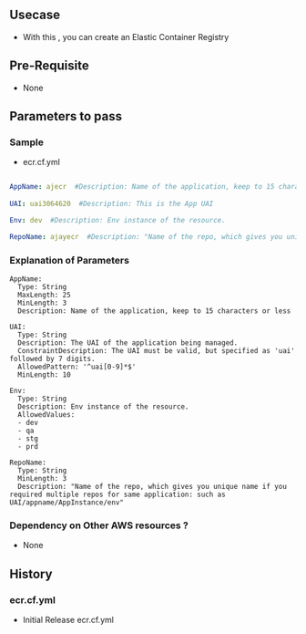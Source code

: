 ## Usecase 
- With this , you can create an Elastic Container Registry

## Pre-Requisite
-   None

## Parameters to pass 


### Sample 
- ecr.cf.yml
```yaml

AppName: ajecr  #Description: Name of the application, keep to 15 characters or less
  
UAI: uai3064620  #Description: This is the App UAI

Env: dev  #Description: Env instance of the resource.

RepoName: ajayecr  #Description: "Name of the repo, which gives you unique name if you required multiple repos for same application: such as UAI/appname/AppInstance/env"

```
### Explanation of Parameters
```
AppName:
  Type: String
  MaxLength: 25
  MinLength: 3
  Description: Name of the application, keep to 15 characters or less

UAI:
  Type: String
  Description: The UAI of the application being managed.
  ConstraintDescription: The UAI must be valid, but specified as 'uai' followed by 7 digits.
  AllowedPattern: '^uai[0-9]*$'
  MinLength: 10

Env:
  Type: String
  Description: Env instance of the resource.
  AllowedValues:
  - dev
  - qa
  - stg
  - prd

RepoName:
  Type: String
  MinLength: 3
  Description: "Name of the repo, which gives you unique name if you required multiple repos for same application: such as UAI/appname/AppInstance/env"
```
### Dependency on Other AWS resources ?
-   None 

## History

### ecr.cf.yml
- Initial Release ecr.cf.yml

   
